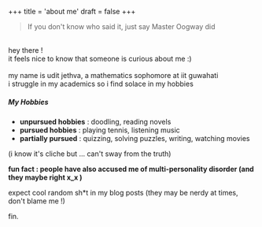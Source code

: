 +++
title = 'about me'
draft = false
+++


> If you don't know who said it, just say Master Oogway did

\
hey there !\
it feels nice to know that someone is curious about me :)\
\
my name is udit jethva, a mathematics sophomore at iit guwahati\
i struggle in my academics so i find solace in my hobbies

##### My Hobbies
* **unpursued hobbies** : doodling, reading novels
* **pursued hobbies** : playing tennis, listening music
* **partially pursued** : quizzing, solving puzzles, writing, watching movies

(i know it's cliche but ... can't sway from the truth)

**fun fact : people have also accused me of multi-personality disorder (and they maybe right x_x )**

expect cool random sh*t in my blog posts (they may be nerdy at times, don't blame me !)

fin.







